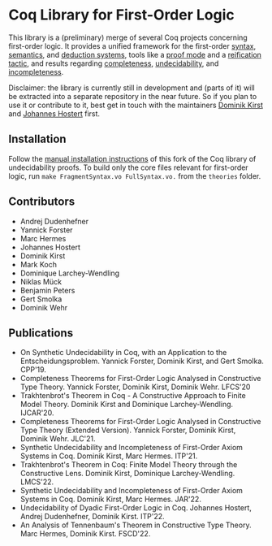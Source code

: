 # Coq Library for First-Order Logic

This library is a (preliminary) merge of several Coq projects concerning first-order logic. It provides a unified framework for the first-order [syntax](Syntax), [semantics](Semantics), and [deduction systems](Deduction), tools like a [proof mode](Proofmode) and a [reification tactic](Reification), and results regarding [completeness](Completeness2), [undecidability](Undecidability), and [incompleteness](Incompleteness).

Disclaimer: the library is currently still in development and (parts of it) will be extracted into a separate repository in the near future. So if you plan to use it or contribute to it, best get in touch with the maintainers [Dominik Kirst](mailto:kirst@cs.uni-saarland.de) and [Johannes Hostert](mailto:s8johost@stud.uni-saarland.de) first.

## Installation

Follow the [manual installation instructions](https://github.com/dominik-kirst/coq-library-undecidability/tree/fol-library#manual-installation) of this fork of the Coq library of undecidability proofs. To build only the core files relevant for first-order logic, run `make FragmentSyntax.vo FullSyntax.vo.` from the `theories` folder.

## Contributors

- Andrej Dudenhefner
- Yannick Forster
- Marc Hermes
- Johannes Hostert
- Dominik Kirst
- Mark Koch
- Dominique Larchey-Wendling
- Niklas Mück
- Benjamin Peters
- Gert Smolka
- Dominik Wehr

## Publications

- On Synthetic Undecidability in Coq, with an Application to the Entscheidungsproblem. Yannick Forster, Dominik Kirst, and Gert Smolka. CPP'19.
- Completeness Theorems for First-Order Logic Analysed in Constructive Type Theory. Yannick Forster, Dominik Kirst, Dominik Wehr. LFCS'20
- Trakhtenbrot's Theorem in Coq - A Constructive Approach to Finite Model Theory. Dominik Kirst and Dominique Larchey-Wendling. IJCAR'20.
- Completeness Theorems for First-Order Logic Analysed in Constructive Type Theory (Extended Version). Yannick Forster, Dominik Kirst, Dominik Wehr. JLC'21.
- Synthetic Undecidability and Incompleteness of First-Order Axiom Systems in Coq. Dominik Kirst, Marc Hermes. ITP'21.
- Trakhtenbrot's Theorem in Coq: Finite Model Theory through the Constructive Lens. Dominik Kirst, Dominique Larchey-Wendling. LMCS'22.
- Synthetic Undecidability and Incompleteness of First-Order Axiom Systems in Coq. Dominik Kirst, Marc Hermes. JAR'22.
- Undecidability of Dyadic First-Order Logic in Coq. Johannes Hostert, Andrej Dudenhefner, Dominik Kirst. ITP'22.
- An Analysis of Tennenbaum's Theorem in Constructive Type Theory. Marc Hermes, Dominik Kirst. FSCD'22.
